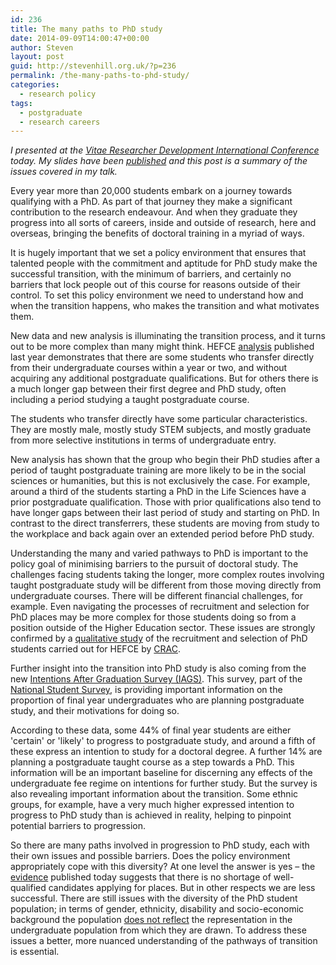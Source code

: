 ```yaml
---
id: 236
title: The many paths to PhD study
date: 2014-09-09T14:00:47+00:00
author: Steven
layout: post
guid: http://stevenhill.org.uk/?p=236
permalink: /the-many-paths-to-phd-study/
categories:
  - research policy
tags:
  - postgraduate
  - research careers
---
```

_I presented at the [Vitae Researcher Development International Conference](https://www.vitae.ac.uk/events/vitae-researcher-development-international-conference-2014) today. My slides have been [published](http://www.hefce.ac.uk/news/events/2014/events88178.html) and this post is a summary of the issues covered in my talk._

Every year more than 20,000 students embark on a journey towards qualifying with a PhD. As part of that journey they make a significant contribution to the research endeavour. And when they graduate they progress into all sorts of careers, inside and outside of research, here and overseas, bringing the benefits of doctoral training in a myriad of ways.

It is hugely important that we set a policy environment that ensures that talented people with the commitment and aptitude for PhD study make the successful transition, with the minimum of barriers, and certainly no barriers that lock people out of this course for reasons outside of their control. To set this policy environment we need to understand how and when the transition happens, who makes the transition and what motivates them.

New data and new analysis is illuminating the transition process, and it turns out to be more complex than many might think. HEFCE [analysis](http://www.hefce.ac.uk/pubs/year/2013/201313/) published last year demonstrates that there are some students who transfer directly from their undergraduate courses within a year or two, and without acquiring any additional postgraduate qualifications. But for others there is a much longer gap between their first degree and PhD study, often including a period studying a taught postgraduate course.

The students who transfer directly have some particular characteristics. They are mostly male, mostly study STEM subjects, and mostly graduate from more selective institutions in terms of undergraduate entry.

New analysis has shown that the group who begin their PhD studies after a period of taught postgraduate training are more likely to be in the social sciences or humanities, but this is not exclusively the case. For example, around a third of the students starting a PhD in the Life Sciences have a prior postgraduate qualification. Those with prior qualifications also tend to have longer gaps between their last period of study and starting on PhD. In contrast to the direct transferrers, these students are moving from study to the workplace and back again over an extended period before PhD study.

Understanding the many and varied pathways to PhD is important to the policy goal of minimising barriers to the pursuit of doctoral study. The challenges facing students taking the longer, more complex routes involving taught postgraduate study will be different from those moving directly from undergraduate courses. There will be different financial challenges, for example. Even navigating the processes of recruitment and selection for PhD places may be more complex for those students doing so from a position outside of the Higher Education sector. These issues are strongly confirmed by a [qualitative study](http://www.hefce.ac.uk/news/events/2014/events88178.html) of the recruitment and selection of PhD students carried out for HEFCE by [CRAC](http://www.crac.org.uk/).

Further insight into the transition into PhD study is also coming from the new [Intentions After Graduation Survey (IAGS)](http://www.hefce.ac.uk/pubs/year/2013/201334/). This survey, part of the [National Student Survey](http://www.thestudentsurvey.com/), is providing important information on the proportion of final year undergraduates who are planning postgraduate study, and their motivations for doing so.

According to these data, some 44% of final year students are either 'certain' or 'likely' to progress to postgraduate study, and around a fifth of these express an intention to study for a doctoral degree. A further 14% are planning a postgraduate taught course as a step towards a PhD. This information will be an important baseline for discerning any effects of the undergraduate fee regime on intentions for further study. But the survey is also revealing important information about the transition. Some ethnic groups, for example, have a very much higher expressed intention to progress to PhD study than is achieved in reality, helping to pinpoint potential barriers to progression.

So there are many paths involved in progression to PhD study, each with their own issues and possible barriers. Does the policy environment appropriately cope with this diversity? At one level the answer is yes &#8211; the [evidence](http://www.hefce.ac.uk/news/events/2014/events88178.html) published today suggests that there is no shortage of well-qualified candidates applying for places. But in other respects we are less successful. There are still issues with the diversity of the PhD student population; in terms of gender, ethnicity, disability and socio-economic background the population [does not reflect](http://www.hefce.ac.uk/pubs/year/2013/201313/) the representation in the undergraduate population from which they are drawn. To address these issues a better, more nuanced understanding of the pathways of transition is essential.

&nbsp;